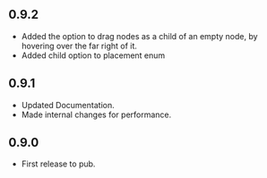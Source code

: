 ## 0.9.2
 - Added the option to drag nodes as a child of an empty node, by hovering over the far right of it.
 - Added child option to placement enum

## 0.9.1
 - Updated Documentation.
 - Made internal changes for performance.

## 0.9.0

 - First release to pub.
